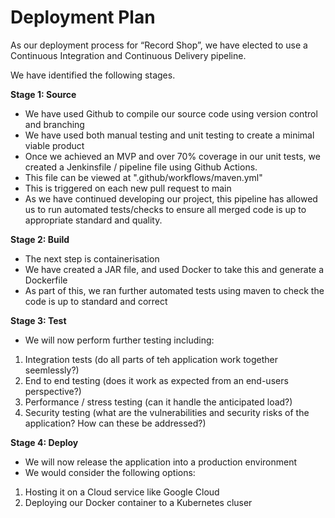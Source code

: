 # Deployment Plan 

As our deployment process for “Record Shop”, we have elected to use a Continuous Integration and Continuous Delivery pipeline.

We have identified the following stages.

**Stage 1: Source**

- We have used Github to compile our source code using version control and branching 
- We have used both manual testing and unit testing to create a minimal viable product 
- Once we achieved an MVP and over 70% coverage in our unit tests, we created a Jenkinsfile / pipeline file using Github Actions. 
- This file can be viewed at ".github/workflows/maven.yml"
- This is triggered on each new pull request to main 
- As we have continued developing our project, this pipeline has allowed us to run automated tests/checks to ensure all merged code is up to appropriate standard and quality.

**Stage 2: Build**

- The next step is containerisation 
- We have created a JAR file, and used Docker to take this and generate a Dockerfile 
- As part of this, we ran further automated tests using maven to check the code is up to standard and correct

**Stage 3: Test**

- We will now perform further testing including: 
1. Integration tests (do all parts of teh application work together seemlessly?)
2. End to end testing (does it work as expected from an end-users perspective?)
3. Performance / stress testing (can it handle the anticipated load?)
4. Security testing (what are the vulnerabilities and security risks of the application? How can these be addressed?)

**Stage 4: Deploy**

- We will now release the application into a production environment 
- We would consider the following options: 
1. Hosting it on a Cloud service like Google Cloud 
2. Deploying our Docker container to a Kubernetes cluser 